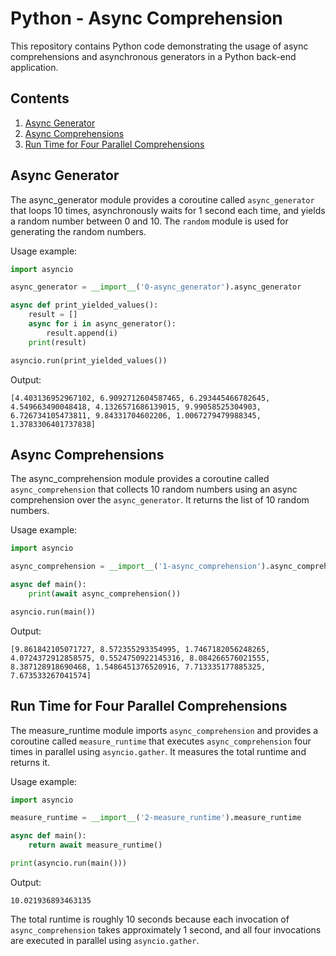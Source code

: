 # Python - Async Comprehension

This repository contains Python code demonstrating the usage of async comprehensions and asynchronous generators in a Python back-end application.

## Contents

1. [Async Generator](#async-generator)
2. [Async Comprehensions](#async-comprehensions)
3. [Run Time for Four Parallel Comprehensions](#run-time-for-four-parallel-comprehensions)

## Async Generator

The async_generator module provides a coroutine called `async_generator` that loops 10 times, asynchronously waits for 1 second each time, and yields a random number between 0 and 10. The `random` module is used for generating the random numbers.

Usage example:

```python
import asyncio

async_generator = __import__('0-async_generator').async_generator

async def print_yielded_values():
    result = []
    async for i in async_generator():
        result.append(i)
    print(result)

asyncio.run(print_yielded_values())
```

Output:
```
[4.403136952967102, 6.9092712604587465, 6.293445466782645, 4.549663490048418, 4.1326571686139015, 9.99058525304903, 6.726734105473811, 9.84331704602206, 1.0067279479988345, 1.3783306401737838]
```

## Async Comprehensions

The async_comprehension module provides a coroutine called `async_comprehension` that collects 10 random numbers using an async comprehension over the `async_generator`. It returns the list of 10 random numbers.

Usage example:

```python
import asyncio

async_comprehension = __import__('1-async_comprehension').async_comprehension

async def main():
    print(await async_comprehension())

asyncio.run(main())
```

Output:
```
[9.861842105071727, 8.572355293354995, 1.7467182056248265, 4.0724372912858575, 0.5524750922145316, 8.084266576021555, 8.387128918690468, 1.5486451376520916, 7.713335177885325, 7.673533267041574]
```

## Run Time for Four Parallel Comprehensions

The measure_runtime module imports `async_comprehension` and provides a coroutine called `measure_runtime` that executes `async_comprehension` four times in parallel using `asyncio.gather`. It measures the total runtime and returns it.

Usage example:

```python
import asyncio

measure_runtime = __import__('2-measure_runtime').measure_runtime

async def main():
    return await measure_runtime()

print(asyncio.run(main()))
```

Output:
```
10.021936893463135
```

The total runtime is roughly 10 seconds because each invocation of `async_comprehension` takes approximately 1 second, and all four invocations are executed in parallel using `asyncio.gather`.
